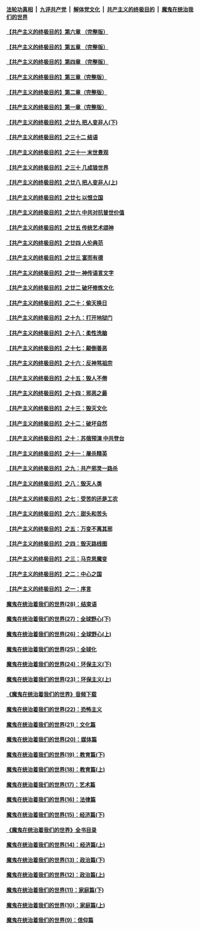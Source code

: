 ####  [法轮功真相](../../../../basic/blob/master/README.md?t=12222301) &nbsp;|&nbsp; [九评共产党](../../../../9ping.md/blob/master/README.md?t=12222301) &nbsp;|&nbsp; [解体党文化](../../../../jtdwh.md/blob/master/README.md?t=12222301)  &nbsp;|&nbsp; [共产主义的终极目的](../../../../gczydzjmd.md/blob/master/README.md?t=12222301) &nbsp;|&nbsp; [魔鬼在统治我们的世界](../../../../mgztzwmdsj.md/blob/master/README.md?t=12222301) 

#### [【共产主义的终极目的】第六章 （完整版）](../pages/nsc422/n11428913.md?t=12222301) 

#### [【共产主义的终极目的】第五章 （完整版）](../pages/nsc422/n11428912.md?t=12222301) 

#### [【共产主义的终极目的】第四章 （完整版）](../pages/nsc422/n11428907.md?t=12222301) 

#### [【共产主义的终极目的】第三章（完整版）](../pages/nsc422/n11428848.md?t=12222301) 

#### [【共产主义的终极目的】第二章（完整版）](../pages/nsc422/n11428831.md?t=12222301) 

#### [【共产主义的终极目的】第一章（完整版）](../pages/nsc422/n11417651.md?t=12222301) 

#### [【共产主义的终极目的】之廿九 把人变非人(下)](../pages/nsc422/n11344140.md?t=12222301) 

#### [【共产主义的终极目的】之三十二 结语](../pages/nsc422/n11360535.md?t=12222301) 

#### [【共产主义的终极目的】之三十一 末世景观](../pages/nsc422/n11351129.md?t=12222301) 

#### [【共产主义的终极目的】之三十 几成狼世界](../pages/nsc422/n11348280.md?t=12222301) 

#### [【共产主义的终极目的】之廿八 把人变非人(上)](../pages/nsc422/n11340492.md?t=12222301) 

#### [【共产主义的终极目的】之廿七 以恨立国](../pages/nsc422/n11336944.md?t=12222301) 

#### [【共产主义的终极目的】之廿六 中共对抗普世价值](../pages/nsc422/n11324785.md?t=12222301) 

#### [【共产主义的终极目的】之廿五 传统艺术颂神](../pages/nsc422/n11296396.md?t=12222301) 

#### [【共产主义的终极目的】之廿四 人伦典范](../pages/nsc422/n11296397.md?t=12222301) 

#### [【共产主义的终极目的】之廿三 富而有德](../pages/nsc422/n11283598.md?t=12222301) 

#### [【共产主义的终极目的】之廿一 神传语言文字](../pages/nsc422/n11263265.md?t=12222301) 

#### [【共产主义的终极目的】之廿二 破坏修炼文化](../pages/nsc422/n11245728.md?t=12222301) 

#### [【共产主义的终极目的】之二十：偷天换日](../pages/nsc422/n11238846.md?t=12222301) 

#### [【共产主义的终极目的】之十九：打开地狱门](../pages/nsc422/n11206376.md?t=12222301) 

#### [【共产主义的终极目的】之十八：柔性洗脑](../pages/nsc422/n11199994.md?t=12222301) 

#### [【共产主义的终极目的】之十七：颠倒善恶](../pages/nsc422/n11179782.md?t=12222301) 

#### [【共产主义的终极目的】之十六：反神骂祖宗](../pages/nsc422/n11166798.md?t=12222301) 

#### [【共产主义的终极目的】之十五：毁人不倦](../pages/nsc422/n11166792.md?t=12222301) 

#### [【共产主义的终极目的】之十四：邪恶之最](../pages/nsc422/n11150249.md?t=12222301) 

#### [【共产主义的终极目的】之十三：毁灭文化](../pages/nsc422/n11135227.md?t=12222301) 

#### [【共产主义的终极目的】之十二：破坏自然](../pages/nsc422/n11135214.md?t=12222301) 

#### [【共产主义的终极目的】之十：苏俄预演 中共登台](../pages/nsc422/n11118424.md?t=12222301) 

#### [【共产主义的终极目的】之十一：屠杀精英](../pages/nsc422/n11118442.md?t=12222301) 

#### [【共产主义的终极目的】之九：共产邪灵一路杀](../pages/nsc422/n11114139.md?t=12222301) 

#### [【共产主义的终极目的】之八：毁灭人类](../pages/nsc422/n11108503.md?t=12222301) 

#### [【共产主义的终极目的】之七：受苦的还是工农](../pages/nsc422/n11101809.md?t=12222301) 

#### [【共产主义的终极目的】之六：甜头和苦头](../pages/nsc422/n11096971.md?t=12222301) 

#### [【共产主义的终极目的】之五：万变不离其邪](../pages/nsc422/n11091285.md?t=12222301) 

#### [【共产主义的终极目的】之四：毁灭路线图](../pages/nsc422/n11086284.md?t=12222301) 

#### [【共产主义的终极目的】之三：马克思魔变](../pages/nsc422/n11061941.md?t=12222301) 

#### [【共产主义的终极目的】之二：中心之国](../pages/nsc422/n11047728.md?t=12222301) 

#### [【共产主义的终极目的】之一：序言](../pages/nsc422/n11086077.md?t=12222301) 

#### [魔鬼在统治着我们的世界(28)：结束语](../pages/nsc422/n10936246.md?t=12222301) 

#### [魔鬼在统治着我们的世界(27)：全球野心(下)](../pages/nsc422/n10928319.md?t=12222301) 

#### [魔鬼在统治着我们的世界(26)：全球野心(上)](../pages/nsc422/n10900318.md?t=12222301) 

#### [魔鬼在统治着我们的世界(25)：全球化](../pages/nsc422/n10788205.md?t=12222301) 

#### [魔鬼在统治着我们的世界(24)：环保主义(下)](../pages/nsc422/n10695307.md?t=12222301) 

#### [魔鬼在统治着我们的世界(23)：环保主义(上)](../pages/nsc422/n10688613.md?t=12222301) 

#### [《魔鬼在统治着我们的世界》音频下载](../pages/nsc422/n10635553.md?t=12222301) 

#### [魔鬼在统治着我们的世界(22)：恐怖主义](../pages/nsc422/n10614727.md?t=12222301) 

#### [魔鬼在统治着我们的世界(21)：文化篇](../pages/nsc422/n10597706.md?t=12222301) 

#### [魔鬼在统治着我们的世界(20)：媒体篇](../pages/nsc422/n10586579.md?t=12222301) 

#### [魔鬼在统治着我们的世界(19)：教育篇(下)](../pages/nsc422/n10564808.md?t=12222301) 

#### [魔鬼在统治着我们的世界(18)：教育篇(上)](../pages/nsc422/n10526970.md?t=12222301) 

#### [魔鬼在统治着我们的世界(17)：艺术篇](../pages/nsc422/n10499093.md?t=12222301) 

#### [魔鬼在统治着我们的世界(16)：法律篇](../pages/nsc422/n10485969.md?t=12222301) 

#### [魔鬼在统治着我们的世界(15)：经济篇(下)](../pages/nsc422/n10469975.md?t=12222301) 

#### [《魔鬼在统治着我们的世界》全书目录](../pages/nsc422/n10464261.md?t=12222301) 

#### [魔鬼在统治着我们的世界(14)：经济篇(上)](../pages/nsc422/n10457370.md?t=12222301) 

#### [魔鬼在统治着我们的世界(13)：政治篇(下)](../pages/nsc422/n10448270.md?t=12222301) 

#### [魔鬼在统治着我们的世界(12)：政治篇(上)](../pages/nsc422/n10444576.md?t=12222301) 

#### [魔鬼在统治着我们的世界(11)：家庭篇(下)](../pages/nsc422/n10440961.md?t=12222301) 

#### [魔鬼在统治着我们的世界(10)：家庭篇(上)](../pages/nsc422/n10435448.md?t=12222301) 

#### [魔鬼在统治着我们的世界(9)：信仰篇](../pages/nsc422/n10432159.md?t=12222301) 

